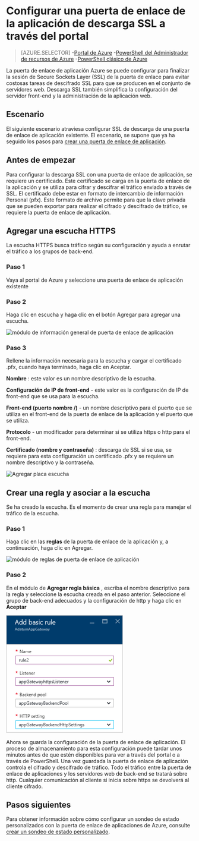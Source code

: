 <properties
   pageTitle="Configurar una puerta de enlace de la aplicación de descarga SSL a través del portal | Microsoft Azure"
   description="Esta página contiene instrucciones para crear una puerta de enlace de la aplicación con SSL de descarga a través del portal"
   documentationCenter="na"
   services="application-gateway"
   authors="georgewallace"
   manager="carmonm"
   editor="tysonn"/>
<tags
   ms.service="application-gateway"
   ms.devlang="na"
   ms.topic="article"
   ms.tgt_pltfrm="na"
   ms.workload="infrastructure-services"
   ms.date="09/09/2016"
   ms.author="gwallace"/>

# <a name="configure-an-application-gateway-for-ssl-offload-by-using-the-portal"></a>Configurar una puerta de enlace de la aplicación de descarga SSL a través del portal

> [AZURE.SELECTOR]
-[Portal de Azure](application-gateway-ssl-portal.md)
-[PowerShell del Administrador de recursos de Azure](application-gateway-ssl-arm.md)
-[PowerShell clásico de Azure](application-gateway-ssl.md)

La puerta de enlace de aplicación Azure se puede configurar para finalizar la sesión de Secure Sockets Layer (SSL) de la puerta de enlace para evitar costosas tareas de descifrado SSL para que se producen en el conjunto de servidores web. Descarga SSL también simplifica la configuración del servidor front-end y la administración de la aplicación web.

## <a name="scenario"></a>Escenario

El siguiente escenario atraviesa configurar SSL de descarga de una puerta de enlace de aplicación existente. El escenario, se supone que ya ha seguido los pasos para [crear una puerta de enlace de aplicación](application-gateway-create-gateway-portal.md).

## <a name="before-you-begin"></a>Antes de empezar

Para configurar la descarga SSL con una puerta de enlace de aplicación, se requiere un certificado. Este certificado se carga en la puerta de enlace de la aplicación y se utiliza para cifrar y descifrar el tráfico enviado a través de SSL. El certificado debe estar en formato de intercambio de información Personal (pfx). Este formato de archivo permite para que la clave privada que se pueden exportar para realizar el cifrado y descifrado de tráfico, se requiere la puerta de enlace de aplicación.

## <a name="add-an-https-listener"></a>Agregar una escucha HTTPS

La escucha HTTPS busca tráfico según su configuración y ayuda a enrutar el tráfico a los grupos de back-end.

### <a name="step-1"></a>Paso 1

Vaya al portal de Azure y seleccione una puerta de enlace de aplicación existente

### <a name="step-2"></a>Paso 2

Haga clic en escucha y haga clic en el botón Agregar para agregar una escucha.

![módulo de información general de puerta de enlace de aplicación][1]

### <a name="step-3"></a>Paso 3

Rellene la información necesaria para la escucha y cargar el certificado .pfx, cuando haya terminado, haga clic en Aceptar.

**Nombre** : este valor es un nombre descriptivo de la escucha.

**Configuración de IP de front-end** - este valor es la configuración de IP de front-end que se usa para la escucha.

**Front-end (puerto nombre /)** - un nombre descriptivo para el puerto que se utiliza en el front-end de la puerta de enlace de la aplicación y el puerto que se utiliza.

**Protocolo** - un modificador para determinar si se utiliza https o http para el front-end.

**Certificado (nombre y contraseña)** : descarga de SSL si se usa, se requiere para esta configuración un certificado .pfx y se requiere un nombre descriptivo y la contraseña.

![Agregar placa escucha][2]

## <a name="create-a-rule-and-associate-it-to-the-listener"></a>Crear una regla y asociar a la escucha

Se ha creado la escucha. Es el momento de crear una regla para manejar el tráfico de la escucha.

### <a name="step-1"></a>Paso 1

Haga clic en las **reglas** de la puerta de enlace de la aplicación y, a continuación, haga clic en Agregar.

![módulo de reglas de puerta de enlace de aplicación][3]

### <a name="step-2"></a>Paso 2

En el módulo de **Agregar regla básica** , escriba el nombre descriptivo para la regla y seleccione la escucha creada en el paso anterior. Seleccione el grupo de back-end adecuados y la configuración de http y haga clic en **Aceptar**

![ventana de configuración de HTTPS][4]

Ahora se guarda la configuración de la puerta de enlace de aplicación. El proceso de almacenamiento para esta configuración puede tardar unos minutos antes de que estén disponibles para ver a través del portal o a través de PowerShell. Una vez guardada la puerta de enlace de aplicación controla el cifrado y descifrado de tráfico. Todo el tráfico entre la puerta de enlace de aplicaciones y los servidores web de back-end se tratará sobre http. Cualquier comunicación al cliente si inicia sobre https se devolverá al cliente cifrado.

## <a name="next-steps"></a>Pasos siguientes

Para obtener información sobre cómo configurar un sondeo de estado personalizados con la puerta de enlace de aplicaciones de Azure, consulte [crear un sondeo de estado personalizado](application-gateway-create-gateway-portal.md).

[1]: ./media/application-gateway-ssl-portal/figure1.png
[2]: ./media/application-gateway-ssl-portal/figure2.png
[3]: ./media/application-gateway-ssl-portal/figure3.png
[4]: ./media/application-gateway-ssl-portal/figure4.png